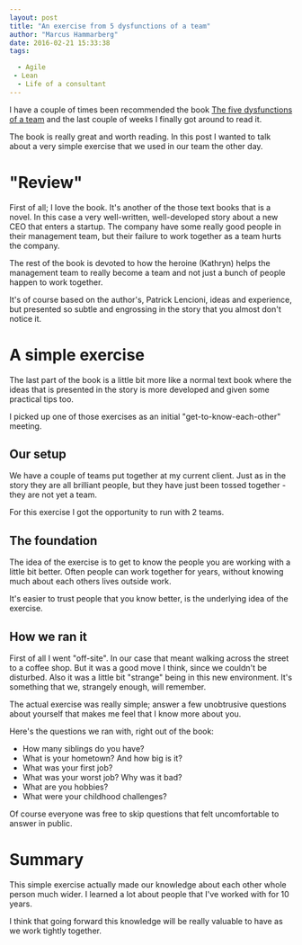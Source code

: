 ```yaml
---
layout: post
title: "An exercise from 5 dysfunctions of a team"
author: "Marcus Hammarberg"
date: 2016-02-21 15:33:38
tags:

  - Agile
 - Lean
  - Life of a consultant
---
```


I have a couple of times been recommended the book [The five dysfunctions of a team](http://www.amazon.com/The-Five-Dysfunctions-Team-Leadership/dp/0787960756) and the last couple of weeks I finally got around to read it.

The book is really great and worth reading. In this post I wanted to talk about a very simple exercise that we used in our team the other day.

<!-- excerpt-end -->

# "Review"
First of all; I love the book. It's another of the those text books that is a novel. In this case a very well-written, well-developed story about a new CEO that enters a startup. The company have some really good people in their management team, but their failure to work together as a team hurts the company.

The rest of the book is devoted to how the heroine (Kathryn) helps the management team to really become a team and not just a bunch of people happen to work together.

It's of course based on the author's, Patrick Lencioni, ideas and experience, but presented so subtle and engrossing in the story that you almost don't notice it.

# A simple exercise
The last part of the book is a little bit more like a normal text book where the ideas that is presented in the story is more developed and given some practical tips too.

I picked up one of those exercises as an initial "get-to-know-each-other" meeting.

## Our setup
We have a couple of teams put together at my current client. Just as in the story they are all brilliant people, but they have just been tossed together - they are not yet a team.

For this exercise I got the opportunity to run with 2 teams.

## The foundation
The idea of the exercise is to get to know the people you are working with a little bit better. Often people can work together for years, without knowing much about each others lives outside work.

It's easier to trust people that you know better, is the underlying idea of the exercise.

## How we ran it
First of all I went "off-site". In our case that meant walking across the street to a coffee shop. But it was a good move I think, since we couldn't be disturbed. Also it was a little bit "strange" being in this new environment. It's something that we, strangely enough, will remember.

The actual exercise was really simple; answer a few unobtrusive questions about yourself that makes me feel that I know more about you.

Here's the questions we ran with, right out of the book:

* How many siblings do you have?
* What is your hometown? And how big is it?
* What was your first job?
* What was your worst job? Why was it bad?
* What are you hobbies?
* What were your childhood challenges?

Of course everyone was free to skip questions that felt uncomfortable to answer in public.

# Summary
This simple exercise actually made our knowledge about each other whole person much wider. I learned a lot about people that I've worked with for 10 years.

I think that going forward this knowledge will be really valuable to have as we work tightly together.



